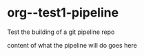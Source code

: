 org--test1-pipeline
===================

Test the building of a git pipeline repo

content of what the pipeline will do goes here
